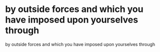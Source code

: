 # by outside forces and which you have imposed upon yourselves through

by outside forces and which you have imposed upon yourselves through